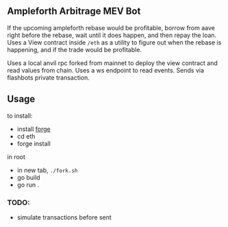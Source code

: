 ## Ampleforth Arbitrage MEV Bot

If the upcoming ampleforth rebase would be profitable, borrow from aave right before the rebase, wait until it does happen, and then repay the loan.
Uses a View contract inside `/eth` as a utility to figure out when the rebase is happening, and if the trade would be profitable.

Uses a local anvil rpc forked from mainnet to deploy the view contract and read values from chain. Uses a ws endpoint to read events. Sends via flashbots private transaction.

## Usage

to install:

- install [forge](https://book.getfoundry.sh/getting-started/installation)
- cd eth
- forge install

in root

- in new tab, `./fork.sh`
- go build
- go run .

### TODO:

- simulate transactions before sent
